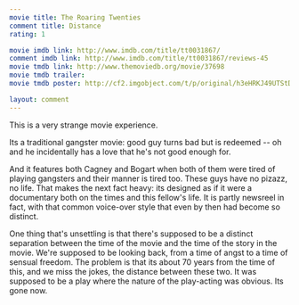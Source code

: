 ```yaml
---
movie title: The Roaring Twenties
comment title: Distance
rating: 1

movie imdb link: http://www.imdb.com/title/tt0031867/
comment imdb link: http://www.imdb.com/title/tt0031867/reviews-45
movie tmdb link: http://www.themoviedb.org/movie/37698
movie tmdb trailer: 
movie tmdb poster: http://cf2.imgobject.com/t/p/original/h3eHRKJ49UTStD01O7OAUL62jPn.jpg

layout: comment
---
```


This is a very strange movie experience.

Its a traditional gangster movie: good guy turns bad but is redeemed -- oh and he incidentally has a love that he's not good enough for.

And it features both Cagney and Bogart when both of them were tired of playing gangsters and their manner is tired too. These guys have no pizazz, no life. That makes the next fact heavy: its designed as if it were a documentary both on the times and this fellow's life. It is partly newsreel in fact, with that common voice-over style that even by then had become so distinct.

One thing that's unsettling is that there's supposed to be a distinct separation between the time of the movie and the time of the story in the movie. We're supposed to be looking back, from a time of angst to a time of sensual freedom. The problem is that its about 70 years from the time of this, and we miss the jokes, the distance between these two. It was supposed to be a play where the nature of the play-acting was obvious. Its gone now.